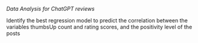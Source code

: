 *Data Analysis for ChatGPT reviews*

Identify the best regression model to predict the correlation between the variables thumbsUp count and rating scores, and the positivity level of the posts
